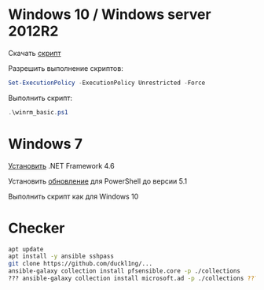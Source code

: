 # Windows 10 / Windows server 2012R2

Скачать [скрипт](https://disk.yandex.ru/d/OZo-hIjv5G7Kag)

Разрешить выполнение скриптов:
```PowerShell
Set-ExecutionPolicy -ExecutionPolicy Unrestricted -Force
```

Выполнить скрипт:
```PowerShell
.\winrm_basic.ps1
```

# Windows 7

[Установить](https://www.microsoft.com/ru-ru/download/details.aspx?id=48137) .NET Framework 4.6

Установить [обновление](https://aka.ms/wmf51download) для PowerShell до версии 5.1

Выполнить скрипт как для Windows 10

# Checker

```bash
apt update
apt install -y ansible sshpass
git clone https://github.com/duckl1ng/...
ansible-galaxy collection install pfsensible.core -p ./collections
??? ansible-galaxy collection install microsoft.ad -p ./collections ???
```